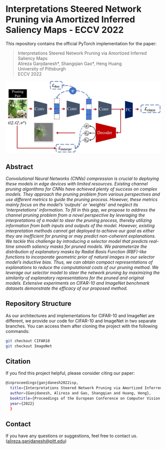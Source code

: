 # Interpretations Steered Network Pruning via Amortized Inferred Saliency Maps - ECCV 2022

This repository contains the official PyTorch implementation for the paper:
> Interpretations Steered Network Pruning via Amortized Inferred Saliency Maps  
> Alireza Ganjdanesh*, Shangqian Gao*, Heng Huang   
> University of Pittsburgh  
> ECCV 2022

![ISP Framework](./figures/isp_arch.jpg)

## Abstract
<a name="Abstract"></a>

<em>Convolutional Neural Networks (CNNs) compression is crucial
to deploying these models in edge devices with limited resources.
Existing channel pruning algorithms for CNNs have achieved plenty of
success on complex models. They approach the pruning problem from
various perspectives and use different metrics to guide the pruning process.
However, these metrics mainly focus on the model’s ‘outputs’ or
‘weights’ and neglect its ‘interpretations’ information. To fill in this gap,
we propose to address the channel pruning problem from a novel perspective
by leveraging the interpretations of a model to steer the pruning
process, thereby utilizing information from both inputs and outputs of
the model. However, existing interpretation methods cannot get deployed
to achieve our goal as either they are inefficient for pruning or may 
predict non-coherent explanations. We tackle this challenge by introducing a
selector model that predicts real-time smooth saliency masks for pruned
models. We parameterize the distribution of explanatory masks by 
Radial Basis Function (RBF)-like functions to incorporate geometric prior
of natural images in our selector model’s inductive bias. Thus, we can
obtain compact representations of explanations to reduce the 
computational costs of our pruning method. We leverage our selector model to
steer the network pruning by maximizing the similarity of explanatory
representations for the pruned and original models. Extensive 
experiments on CIFAR-10 and ImageNet benchmark datasets demonstrate the
efficacy of our proposed method. </em>

## Repository Structure
As our architectures and implementations for CIFAR-10 and ImageNet are different, we provide our code for CIFAR-10 
and ImageNet in two separate branches. You can access them after cloning the project with the following commands:

```bash
git checkout CIFAR10
git checkout ImageNet
```

## Citation
If you find this project helpful, please consider citing our paper: 
```bash
@inproceedings{ganjdanesh2022isp,  
  title={Interpretations Steered Network Pruning via Amortized Inferred Saliency Maps},
  author={Ganjdanesh, Alireza and Gao, Shangqian and Huang, Heng},
  booktitle={Proceedings of the European Conference on Computer Vision (ECCV)},
  year={2022}
  }
```

## Contact
If you have any questions or suggestions, feel free to contact us. (<a>alireza.ganjdanesh@pitt.edu</a>) 